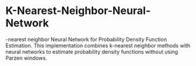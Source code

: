 # K-Nearest-Neighbor-Neural-Network
-nearest neighbor Neural Network for Probability Density Function Estimation. This implementation combines k-nearest neighbor methods with neural networks to estimate probability density functions without using Parzen windows.
